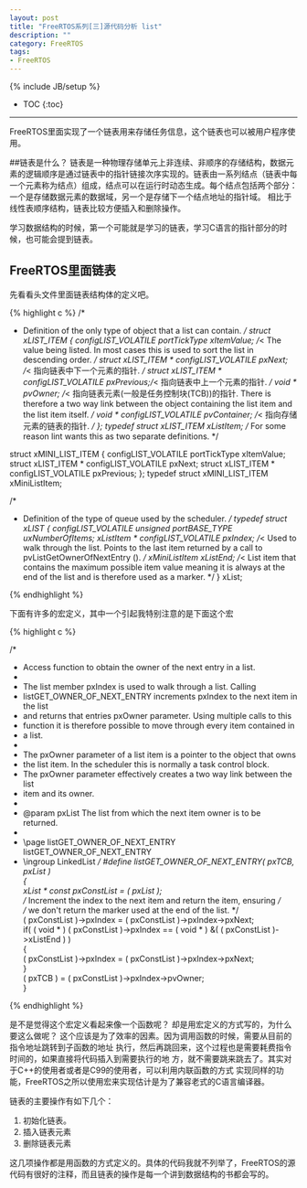 ```yaml
---
layout: post
title: "FreeRTOS系列[三]源代码分析 list"
description: ""
category: FreeRTOS
tags: 
- FreeRTOS
---
```

{% include JB/setup %}
* TOC
{:toc}
<hr/>

FreeRTOS里面实现了一个链表用来存储任务信息，这个链表也可以被用户程序使用。

##链表是什么？
链表是一种物理存储单元上非连续、非顺序的存储结构，数据元素的逻辑顺序是通过链表中的指针链接次序实现的。链表由一系列结点（链表中每一个元素称为结点）组成，结点可以在运行时动态生成。每个结点包括两个部分：一个是存储数据元素的数据域，另一个是存储下一个结点地址的指针域。 相比于线性表顺序结构，链表比较方便插入和删除操作。

学习数据结构的时候，第一个可能就是学习的链表，学习C语言的指针部分的时候，也可能会提到链表。

## FreeRTOS里面链表

先看看头文件里面链表结构体的定义吧。

{%   highlight c %}
/*
 * Definition of the only type of object that a list can contain.
 */
struct xLIST_ITEM
{
	configLIST_VOLATILE portTickType xItemValue;	/*< The value being listed.  In most cases this is used to sort the list in descending order. */
	struct xLIST_ITEM * configLIST_VOLATILE pxNext;	/*< 指向链表中下一个元素的指针. */
	struct xLIST_ITEM * configLIST_VOLATILE pxPrevious;/*< 指向链表中上一个元素的指针. */
	void * pvOwner;									/*< 指向链表元素(一般是任务控制块(TCB))的指针.  There is therefore a two way link between the object containing the list item and the list item itself. */
	void * configLIST_VOLATILE pvContainer;			/*< 指向存储元素的链表的指针. */
};
typedef struct xLIST_ITEM xListItem;				/* For some reason lint wants this as two separate definitions. */

struct xMINI_LIST_ITEM
{
	configLIST_VOLATILE portTickType xItemValue;
	struct xLIST_ITEM * configLIST_VOLATILE pxNext;
	struct xLIST_ITEM * configLIST_VOLATILE pxPrevious;
};
typedef struct xMINI_LIST_ITEM xMiniListItem;

/*
 * Definition of the type of queue used by the scheduler.
 */
typedef struct xLIST
{
	configLIST_VOLATILE unsigned portBASE_TYPE uxNumberOfItems;
	xListItem * configLIST_VOLATILE pxIndex;		/*< Used to walk through the list.  Points to the last item returned by a call to pvListGetOwnerOfNextEntry (). */
	xMiniListItem xListEnd;							/*< List item that contains the maximum possible item value meaning it is always at the end of the list and is therefore used as a marker. */
} xList;

{%   endhighlight %}

下面有许多的宏定义，其中一个引起我特别注意的是下面这个宏

{%   highlight  c %}

/*
 * Access function to obtain the owner of the next entry in a list.
 *
 * The list member pxIndex is used to walk through a list.  Calling
 * listGET_OWNER_OF_NEXT_ENTRY increments pxIndex to the next item in the list
 * and returns that entries pxOwner parameter.  Using multiple calls to this
 * function it is therefore possible to move through every item contained in
 * a list.
 *
 * The pxOwner parameter of a list item is a pointer to the object that owns
 * the list item.  In the scheduler this is normally a task control block.
 * The pxOwner parameter effectively creates a two way link between the list
 * item and its owner.
 *
 * @param pxList The list from which the next item owner is to be returned.
 *
 * \page listGET_OWNER_OF_NEXT_ENTRY listGET_OWNER_OF_NEXT_ENTRY
 * \ingroup LinkedList
 */
#define listGET_OWNER_OF_NEXT_ENTRY( pxTCB, pxList ) \
{	\
xList * const pxConstList = ( pxList );			\
	/* Increment the index to the next item and return the item, ensuring */\
	/* we don't return the marker used at the end of the list.  */	\
	( pxConstList )->pxIndex = ( pxConstList )->pxIndex->pxNext;	\
	if( ( void * ) ( pxConstList )->pxIndex == ( void * ) &( ( pxConstList )->xListEnd ) )	\
	{	    \
		( pxConstList )->pxIndex = ( pxConstList )->pxIndex->pxNext;	\
	}		\
	( pxTCB ) = ( pxConstList )->pxIndex->pvOwner;		\
}

{%  endhighlight %}

是不是觉得这个宏定义看起来像一个函数呢？ 却是用宏定义的方式写的，为什么要这么做呢？
这个应该是为了效率的因素。因为调用函数的时候，需要从目前的指令地址跳转到子函数的地址
执行，然后再跳回来，这个过程也是需要耗费指令时间的，如果直接将代码插入到需要执行的地
方，就不需要跳来跳去了。其实对于C++的使用者或者是C99的使用者，可以利用内联函数的方式
实现同样的功能，FreeRTOS之所以使用宏来实现估计是为了兼容老式的C语言编译器。

链表的主要操作有如下几个：

1.  初始化链表。
2.  插入链表元素
3.  删除链表元素

这几项操作都是用函数的方式定义的。具体的代码我就不列举了，FreeRTOS的源代码有很好的注释，而且链表的操作是每一个讲到数据结构的书都会写的。
